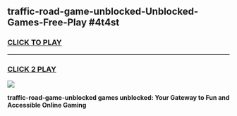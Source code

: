 
## traffic-road-game-unblocked-Unblocked-Games-Free-Play #4t4st
<h3>
<a href="https://us.freeplayer.one?title=traffic-road-game-unblocked&ref=9M">CLICK TO PLAY</a></h3>
<hr>

<h3>
<a href="https://us.freeplayer.one?title=traffic-road-game-unblocked&ref=9M">CLICK 2 PLAY</a>
  
</h3>

<a href="https://us.freeplayer.one?title=traffic-road-game-unblocked&ref=9M"><img src="https://clearcache.store/games.png"></a>


**traffic-road-game-unblocked games unblocked: Your Gateway to Fun and Accessible Online Gaming**
